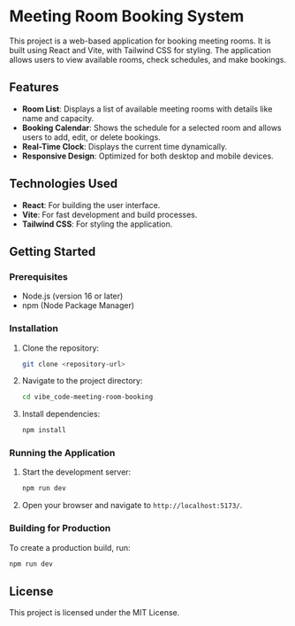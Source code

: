# Meeting Room Booking System

This project is a web-based application for booking meeting rooms. It is built using React and Vite, with Tailwind CSS for styling. The application allows users to view available rooms, check schedules, and make bookings.

## Features

- **Room List**: Displays a list of available meeting rooms with details like name and capacity.
- **Booking Calendar**: Shows the schedule for a selected room and allows users to add, edit, or delete bookings.
- **Real-Time Clock**: Displays the current time dynamically.
- **Responsive Design**: Optimized for both desktop and mobile devices.

## Technologies Used

- **React**: For building the user interface.
- **Vite**: For fast development and build processes.
- **Tailwind CSS**: For styling the application.

## Getting Started

### Prerequisites

- Node.js (version 16 or later)
- npm (Node Package Manager)

### Installation

1. Clone the repository:
   ```bash
   git clone <repository-url>
   ```
2. Navigate to the project directory:
   ```bash
   cd vibe_code-meeting-room-booking
   ```
3. Install dependencies:
   ```bash
   npm install
   ```

### Running the Application

1. Start the development server:
   ```bash
   npm run dev
   ```
2. Open your browser and navigate to `http://localhost:5173/`.

### Building for Production

To create a production build, run:
```bash
npm run dev
```

## License

This project is licensed under the MIT License.
